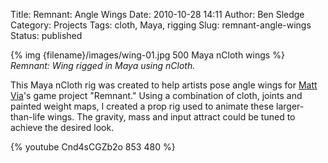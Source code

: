 Title: Remnant: Angle Wings
Date: 2010-10-28 14:11
Author: Ben Sledge
Category: Projects
Tags: cloth, Maya, rigging
Slug: remnant-angle-wings
Status: published

{% img {filename}/images/wing-01.jpg 500 Maya nCloth wings %}<br />
_Remnant: Wing rigged in Maya using nCloth._

This Maya nCloth rig was created to help artists pose angle wings for
[Matt Via](http://www.matthewvia.com/)'s game project "Remnant."
Using a combination of cloth, joints and painted weight maps,
I created a prop rig used to animate these larger-than-life wings.
The gravity, mass and input attract could be tuned to achieve the desired look.

{% youtube Cnd4sCGZb2o 853 480 %}

